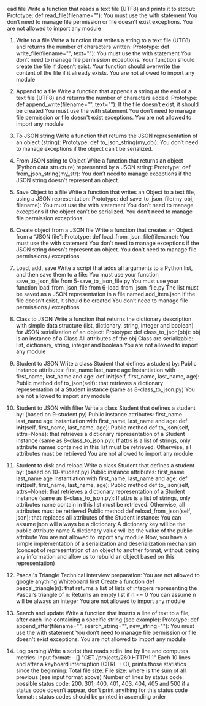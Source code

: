 ead file
Write a function that reads a text file (UTF8) and prints it to stdout:
Prototype: def read_file(filename=""):
You must use the with statement
You don’t need to manage file permission or file doesn't exist exceptions.
You are not allowed to import any module


1. Write to a file
Write a function that writes a string to a text file (UTF8) and returns the number of characters written:
Prototype: def write_file(filename="", text=""):
You must use the with statement
You don’t need to manage file permission exceptions.
Your function should create the file if doesn’t exist.
Your function should overwrite the content of the file if it already exists.
You are not allowed to import any module


2. Append to a file
Write a function that appends a string at the end of a text file (UTF8) and returns the number of characters added:
Prototype: def append_write(filename="", text=""):
If the file doesn’t exist, it should be created
You must use the with statement
You don’t need to manage file permission or file doesn't exist exceptions.
You are not allowed to import any module



3. To JSON string
Write a function that returns the JSON representation of an object (string):
Prototype: def to_json_string(my_obj):
You don’t need to manage exceptions if the object can’t be serialized.


4. From JSON string to Object
Write a function that returns an object (Python data structure) represented by a JSON string:
Prototype: def from_json_string(my_str):
You don’t need to manage exceptions if the JSON string doesn’t represent an object.


5. Save Object to a file
Write a function that writes an Object to a text file, using a JSON representation:
Prototype: def save_to_json_file(my_obj, filename):
You must use the with statement
You don’t need to manage exceptions if the object can’t be serialized.
You don’t need to manage file permission exceptions.

6. Create object from a JSON file
Write a function that creates an Object from a “JSON file”:
Prototype: def load_from_json_file(filename):
You must use the with statement
You don’t need to manage exceptions if the JSON string doesn’t represent an object.
You don’t need to manage file permissions / exceptions.

7. Load, add, save
Write a script that adds all arguments to a Python list, and then save them to a file:
You must use your function save_to_json_file from 5-save_to_json_file.py
You must use your function load_from_json_file from 6-load_from_json_file.py
The list must be saved as a JSON representation in a file named add_item.json
If the file doesn’t exist, it should be created
You don’t need to manage file permissions / exceptions.

8. Class to JSON
Write a function that returns the dictionary description with simple data structure (list, dictionary, string, integer and boolean) for JSON serialization of an object:
Prototype: def class_to_json(obj):
obj is an instance of a Class
All attributes of the obj Class are serializable: list, dictionary, string, integer and boolean
You are not allowed to import any module


9. Student to JSON
Write a class Student that defines a student by:
Public instance attributes:
first_name
last_name
age
Instantiation with first_name, last_name and age: def __init__(self, first_name, last_name, age):
Public method def to_json(self): that retrieves a dictionary representation of a Student instance (same as 8-class_to_json.py)
You are not allowed to import any module

10. Student to JSON with filter
Write a class Student that defines a student by: (based on 9-student.py)
Public instance attributes:
first_name
last_name
age
Instantiation with first_name, last_name and age: def __init__(self, first_name, last_name, age):
Public method def to_json(self, attrs=None): that retrieves a dictionary representation of a Student instance (same as 8-class_to_json.py):
If attrs is a list of strings, only attribute names contained in this list must be retrieved.
Otherwise, all attributes must be retrieved
You are not allowed to import any module


11. Student to disk and reload
Write a class Student that defines a student by: (based on 10-student.py)
Public instance attributes:
first_name
last_name
age
Instantiation with first_name, last_name and age: def __init__(self, first_name, last_name, age):
Public method def to_json(self, attrs=None): that retrieves a dictionary representation of a Student instance (same as 8-class_to_json.py):
If attrs is a list of strings, only attributes name contain in this list must be retrieved.
Otherwise, all attributes must be retrieved
Public method def reload_from_json(self, json): that replaces all attributes of the Student instance:
You can assume json will always be a dictionary
A dictionary key will be the public attribute name
A dictionary value will be the value of the public attribute
You are not allowed to import any module
Now, you have a simple implementation of a serialization and deserialization mechanism (concept of representation of an object to another format, without losing any information and allow us to rebuild an object based on this representation)

12. Pascal's Triangle
Technical interview preparation:
You are not allowed to google anything
Whiteboard first
Create a function def pascal_triangle(n): that returns a list of lists of integers representing the Pascal’s triangle of n:
Returns an empty list if n <= 0
You can assume n will be always an integer
You are not allowed to import any module


13. Search and update
Write a function that inserts a line of text to a file, after each line containing a specific string (see example):
Prototype: def append_after(filename="", search_string="", new_string=""):
You must use the with statement
You don’t need to manage file permission or file doesn't exist exceptions.
You are not allowed to import any module
14. Log parsing
Write a script that reads stdin line by line and computes metrics:
Input format: <IP Address> - [<date>] "GET /projects/260 HTTP/1.1" <status code> <file size>
Each 10 lines and after a keyboard interruption (CTRL + C), prints those statistics since the beginning:
Total file size: File size: <total size>
where is the sum of all previous (see input format above)
Number of lines by status code:
possible status code: 200, 301, 400, 401, 403, 404, 405 and 500
if a status code doesn’t appear, don’t print anything for this status code
format: <status code>: <number>
status codes should be printed in ascending order


